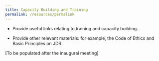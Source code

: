 ```yaml
---
title: Capacity Building and Training
permalink: /resources/permalink
---
```

-	Provide useful links relating to training and capacity building. 

-	Provide other relevant materials: for example, the Code of Ethics and Basic Principles on JDR.

[To be populated after the inaugural meeting]